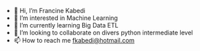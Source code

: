 - 👋 Hi, I’m Francine Kabedi
- 👀 I’m interested in Machine Learning
- 🌱 I’m currently learning Big Data ETL
- 💞️ I’m looking to collaborate on  divers python intermediate level
- 📫 How to reach me fkabedi@hotmail.com

<!---
fkabedi/fkabedi is a ✨ special ✨ repository because its `README.md` (this file) appears on your GitHub profile.
You can click the Preview link to take a look at your changes.
--->
